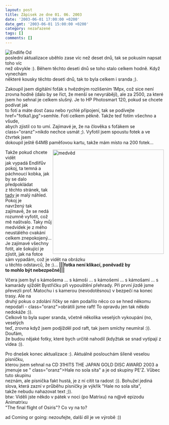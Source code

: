 ```yaml
---
layout: post
title: Zápisek ze dne 01. 06. 2003
date: '2003-06-01 17:00:00 +0200'
date_gmt: '2003-06-01 15:00:00 +0200'
category: nezařazené
tags: []
comments: []
---
```

<p><img src="%base_url%/assets/old-images/endlife.jpg" alt="Endlife" border="0" align="left">Od<br />
poslední aktualizace uběhlo zase víc než deset dnů, tak se pokusím napsat toho víc<br />
než obvykle :). Během těchto deseti dnů se toho stalo celkem hodně. Když vynechám<br />
některé kousky těchto deseti dnů, tak to byla celkem i sranda ;).</p>
<p>Zakoupil jsem digitální foťák s hvězdným rozlišením 1Mpx, což sice není<br />
zrovna hodně (dalo by se říct, že menší se nevyrábějí), ale za 2500, za které<br />
jsem ho sehnal je celkem slušný. Je to HP Photosmart 120, pokud se chcete podívat jak<br />
to fotí a máte dost času nebo rychlé připojení, tak se podívejte <a<br />
href="fotka1.jpg">semhle</a>. Fotí celkem pěkně. Takže teď fotím všechno a všude,<br />
abych zjistil co to umí. Zajímavé je, že na člověka s foťákem se <span<br />
class="oranz">nikdo nechce usmát</span> ;). Vyfotil jsem spoustu fotek a ve čtvrtek jsem<br />
dokoupil ještě 64MB paměťovou kartu, takže mám místo na 200 fotek...</p>
<p><img alt="medvěd" src="%base_url%/assets/old-images/medved.jpg" width="353" height="331" align="right">Takže pokud chcete vidět<br />
jak vypadá Endlifův pokoj, ta temná a páchnoucí kobka, jak by se dalo předpokládat<br />
z těchto stránek, tak <a href="/%base_url%/assets/old-images/pokoj.jpg">tady</a> je malý náhled. Pokoj je<br />
navržený tak zajímavě, že se nedá rozumně vyfotit, což mě naštvalo. Taky můj<br />
medvídek je z mého neustálého cvakání celkem znepokojený... Je zajímavé všechny<br />
fotit, ale šokující je zjistit, jak na fotce sám vypadám, což je vidět na obrázku<br />
u těchto odstavců, že :)... <span style="font-weight:bold">|||fotka není klikací, poněvadž by<br />
to mohlo být nebezpečné|||</span></p>
<p>Včera jsem byl s kámošema ... s kámoši ... s kámošemi ... s kámošami ... s<br />
kamarády sjíždět Bystřičku při vypouštění přehrady. Při první jízdě jsme<br />
převezli prof. Matochu i s kamerou (nevodotěsnou) v bezpečí na konec trasy. Ale na<br />
druhý pokus o zdolání říčky se nám podařilo něco co se hned někomu nepodaří - <span<br />
class="oranz">obrátili jsme raft</span>! To opravdu jen tak někdo nedokáže :)).<br />
Celkově to byla super sranda, včetně několika veselých vykoupání (no, veselých<br />
teď, zrovna když jsem podjížděl pod raft, tak jsem smíchy neumíral :)). Doufám,<br />
že budou nějaké fotky, které bych určitě nahodil (kdyžtak se snad vytípají z<br />
videa :)).</p>
<p>Pro dnešek konec aktualizace :). Aktuálně poslouchám šíleně veselou písničku,<br />
kterou jsem sehnal na CD 31HITS THE JAPAN GOLD DISC AWARD 2003 a jmenuje se &quot;<span<br />
class="oranz">Hale no sola sita</span>&quot; a je od skupiny PE'Z. Vůbec tuto skupinu<br />
neznám, ale písnička fakt hustá, je z ní cítit ta radost :)). Bohužel jediná<br />
slova, která zazní v průběhu písničky je výkřik &quot;Hale no sola sita&quot;,<br />
takže nebudu nahazovat text ;)). <br>btw: Viděli jste někdo v pátek v noci (po Matrixu) na n@vě epizodu Animatrixu<br />
&quot;The final flight of Osiris&quot;? Co vy na to?</p>
<p>ad Coming or going: nezoufejte, další díl je ve výrobě :))</p>
